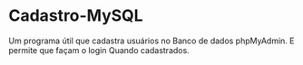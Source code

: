 # Cadastro-MySQL

Um programa útil que cadastra usuários no Banco de dados phpMyAdmin. 
E permite que façam o login Quando cadastrados.

